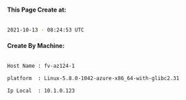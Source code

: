
   
#### This Page Create at:

```bash

2021-10-13 - 08:24:53 UTC

```

#### Create By Machine:

```bash

Host Name : fv-az124-1

platform  : Linux-5.8.0-1042-azure-x86_64-with-glibc2.31

Ip Local  : 10.1.0.123

```

